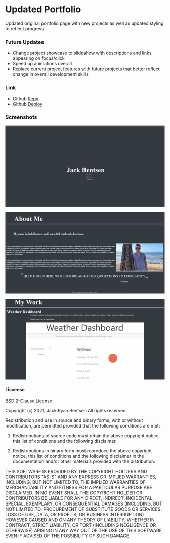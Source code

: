 # Updated Portfolio
Updated original portfolio page with new projects as well as updated styling to reflect progress. 

### Future Updates

- Change project showcase to slideshow with descriptions and links appearing on focus/click
- Speed up animations overall
- Replace current project features with future projects that better reflect change in overall development skills

### Link
- Github [Repo](https://github.com/Atlas238/)
- Github [Deploy](https://atlas238.github.io/portfolio-one/)

### Screenshots

![Landing](/assets/images/portfolio-landing.PNG)

![About](/assets/images/about-me-portfolio.PNG)

![Work](/assets/images/my-work-portfolio.PNG)

#### Liscense
BSD 2-Clause License

Copyright (c) 2021, Jack Ryan Bentsen
All rights reserved.

Redistribution and use in source and binary forms, with or without
modification, are permitted provided that the following conditions are met:

1. Redistributions of source code must retain the above copyright notice, this
   list of conditions and the following disclaimer.

2. Redistributions in binary form must reproduce the above copyright notice,
   this list of conditions and the following disclaimer in the documentation
   and/or other materials provided with the distribution.

THIS SOFTWARE IS PROVIDED BY THE COPYRIGHT HOLDERS AND CONTRIBUTORS "AS IS"
AND ANY EXPRESS OR IMPLIED WARRANTIES, INCLUDING, BUT NOT LIMITED TO, THE
IMPLIED WARRANTIES OF MERCHANTABILITY AND FITNESS FOR A PARTICULAR PURPOSE ARE
DISCLAIMED. IN NO EVENT SHALL THE COPYRIGHT HOLDER OR CONTRIBUTORS BE LIABLE
FOR ANY DIRECT, INDIRECT, INCIDENTAL, SPECIAL, EXEMPLARY, OR CONSEQUENTIAL
DAMAGES (INCLUDING, BUT NOT LIMITED TO, PROCUREMENT OF SUBSTITUTE GOODS OR
SERVICES; LOSS OF USE, DATA, OR PROFITS; OR BUSINESS INTERRUPTION) HOWEVER
CAUSED AND ON ANY THEORY OF LIABILITY, WHETHER IN CONTRACT, STRICT LIABILITY,
OR TORT (INCLUDING NEGLIGENCE OR OTHERWISE) ARISING IN ANY WAY OUT OF THE USE
OF THIS SOFTWARE, EVEN IF ADVISED OF THE POSSIBILITY OF SUCH DAMAGE.
